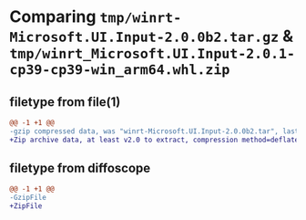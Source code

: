 # Comparing `tmp/winrt-Microsoft.UI.Input-2.0.0b2.tar.gz` & `tmp/winrt_Microsoft.UI.Input-2.0.1-cp39-cp39-win_arm64.whl.zip`

## filetype from file(1)

```diff
@@ -1 +1 @@
-gzip compressed data, was "winrt-Microsoft.UI.Input-2.0.0b2.tar", last modified: Sat Dec  2 18:28:28 2023, max compression
+Zip archive data, at least v2.0 to extract, compression method=deflate
```

## filetype from diffoscope

```diff
@@ -1 +1 @@
-GzipFile
+ZipFile
```

